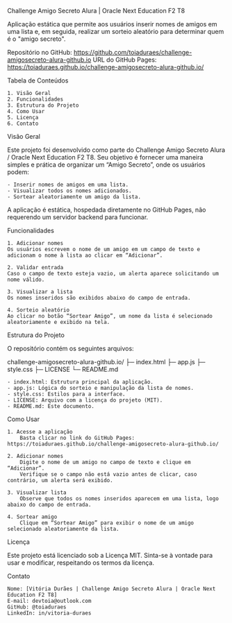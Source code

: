 Challenge Amigo Secreto Alura | Oracle Next Education F2 T8

Aplicação estática que permite aos usuários inserir nomes de amigos em uma lista e, em seguida, realizar um sorteio aleatório para determinar quem é o "amigo secreto".

Repositório no GitHub: https://github.com/toiaduraes/challenge-amigosecreto-alura-github.io
URL do GitHub Pages: https://toiaduraes.github.io/challenge-amigosecreto-alura-github.io/

Tabela de Conteúdos

    1. Visão Geral
    2. Funcionalidades
    3. Estrutura do Projeto
    4. Como Usar
    5. Licença
    6. Contato
    
Visão Geral

Este projeto foi desenvolvido como parte do Challenge Amigo Secreto Alura / Oracle Next Education F2 T8.
Seu objetivo é fornecer uma maneira simples e prática de organizar um “Amigo Secreto”, onde os usuários podem:

    - Inserir nomes de amigos em uma lista.
    - Visualizar todos os nomes adicionados.
    - Sortear aleatoriamente um amigo da lista.

A aplicação é estática, hospedada diretamente no GitHub Pages, não requerendo um servidor backend para funcionar.

Funcionalidades

    1. Adicionar nomes
    Os usuários escrevem o nome de um amigo em um campo de texto e adicionam o nome à lista ao clicar em “Adicionar”.

    2. Validar entrada
    Caso o campo de texto esteja vazio, um alerta aparece solicitando um nome válido.

    3. Visualizar a lista
    Os nomes inseridos são exibidos abaixo do campo de entrada.

    4. Sorteio aleatório
    Ao clicar no botão “Sortear Amigo”, um nome da lista é selecionado aleatoriamente e exibido na tela.
    
Estrutura do Projeto

O repositório contém os seguintes arquivos:

challenge-amigosecreto-alura-github.io/
├─ index.html
├─ app.js
├─ style.css
├─ LICENSE
└─ README.md

    - index.html: Estrutura principal da aplicação.
    - app.js: Lógica do sorteio e manipulação da lista de nomes.
    - style.css: Estilos para a interface.
    - LICENSE: Arquivo com a licença do projeto (MIT).
    - README.md: Este documento.
  Como Usar

    1. Acesse a aplicação
        Basta clicar no link do GitHub Pages: https://toiaduraes.github.io/challenge-amigosecreto-alura-github.io/

    2. Adicionar nomes
        Digite o nome de um amigo no campo de texto e clique em “Adicionar”.
        Verifique se o campo não está vazio antes de clicar, caso contrário, um alerta será exibido.

    3. Visualizar lista
        Observe que todos os nomes inseridos aparecem em uma lista, logo abaixo do campo de entrada.

    4. Sortear amigo
        Clique em “Sortear Amigo” para exibir o nome de um amigo selecionado aleatoriamente da lista.

Licença

Este projeto está licenciado sob a Licença MIT. Sinta-se à vontade para usar e modificar, respeitando os termos da licença.

Contato

    Nome: [Vitória Durães | Challenge Amigo Secreto Alura | Oracle Next Education F2 T8]
    E-mail: devtoia@outlook.com
    GitHub: @toiaduraes
    LinkedIn: in/vitoria-duraes
